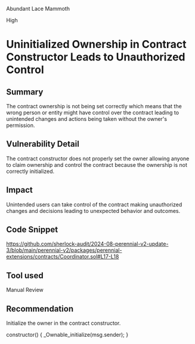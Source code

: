 Abundant Lace Mammoth

High

# Uninitialized Ownership in Contract Constructor Leads to Unauthorized Control

## Summary

The contract ownership is not being set correctly which means that the wrong person or entity might have control over the contract leading to unintended changes and actions being taken without the owner's permission.

## Vulnerability Detail

The contract  constructor does not  properly set the owner allowing anyone to claim ownership and control the contract  because the ownership is not correctly initialized.

## Impact

Unintended users can take control of the contract making unauthorized changes and decisions leading to unexpected behavior and outcomes.

## Code Snippet

https://github.com/sherlock-audit/2024-08-perennial-v2-update-3/blob/main/perennial-v2/packages/perennial-extensions/contracts/Coordinator.sol#L17-L18

## Tool used

Manual Review

## Recommendation

Initialize the owner in the contract constructor. 


constructor() {
    _Ownable_initialize(msg.sender);
}